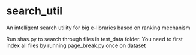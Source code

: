 # search_util
An intelligent search utility for big e-libraries based on ranking mechanism

Run shas.py to search through files in test_data folder.
You need to first index all files by running page_break.py once on dataset
